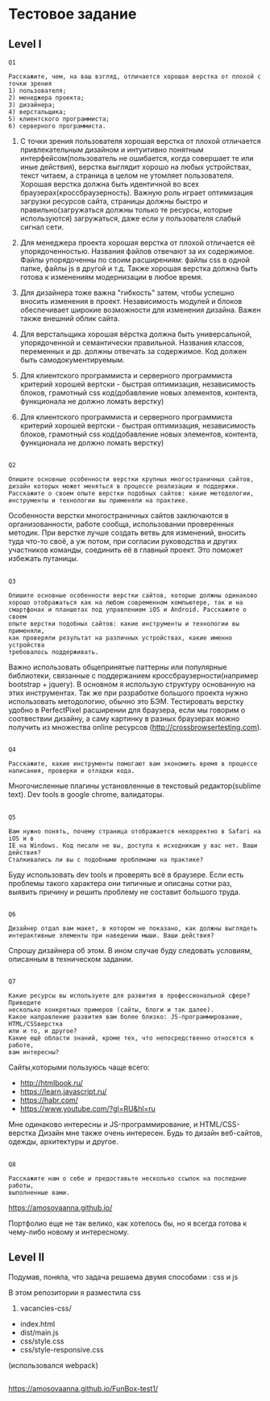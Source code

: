 # Тестовое задание

## Level I

```
Q1

Расскажите, чем, на ваш взгляд, отличается хорошая верстка от плохой с точки зрения 
1) пользователя; 
2) менеджера проекта; 
3) дизайнера; 
4) верстальщика; 
5) клиентского программиста; 
6) серверного программиста.
```
1) С точки зрения пользователя хорошая верстка от плохой отличается привлекательным дизайном и интуитивно понятным интерфейсом(пользователь не ошибается, когда совершает те или иные действия), верстка выглядит хорошо на любых устройствах, текст читаем, а страница в целом не утомляет пользователя.
Хорошая верстка должна быть идентичной во всех браузерах(кроссбраузерность).
Важную роль играет оптимизация загрузки ресурсов сайта, страницы должны быстро и правильно(загружаться должны только те ресурсы, которые используются) загружаться, даже если у пользователя слабый сигнал сети. 

2) Для менеджера проекта хорошая верстка от плохой отличается её упорядоченностью. 
Названия файлов отвечают за их содержимое. 
Файлы упорядоченны по своим расширениям: файлы css в одной папке, файлы js в другой и т.д. 
Также хорошая верстка должна быть готова к изменениям модернизации в любое время.

3) Для дизайнера тоже важна "гибкость" затем, чтобы успешно вносить изменения в проект. Независимость модулей и блоков обеспечивает широкие возможности для изменения дизайна.
Важен также внешний облик сайта. 

4) Для верстальщика хорошая вёрстка должна быть универсальной, упорядоченной и семантически правильной. 
Названия классов, переменных и др. должны отвечать за содержимое. Код должен быть самодокументируемым.

5) Для клиентского программиста и серверного программиста критерий хорошей вертски - быстрая оптимизация, независимость блоков, грамотный css код(добавление новых элементов, контента, функционала не должно ломать верстку) 

6) Для клиентского программиста и серверного программиста критерий хорошей вертски - быстрая оптимизация, независимость блоков, грамотный css код(добавление новых элементов, контента, функционала не должно ломать верстку) 

##

```
Q2

Опишите основные особенности верстки крупных многостраничных сайтов,
дизайн которых может меняться в процессе реализации и поддержки.
Расскажите о своем опыте верстки подобных сайтов: какие методологии,
инструменты и технологии вы применяли на практике. 
```
Особенности верстки многостраничных сайтов заключаются в организованности, работе сообща, использовании проверенных методик. 
При верстке лучше создать ветвь для изменений, вносить туда что-то своё, а уж потом, при согласии руководства и других участников команды, соединить её в главный проект. Это поможет избежать путаницы. 

##

```
Q3

Опишите основные особенности верстки сайтов, которые должны одинаково
хорошо отображаться как на любом современном компьютере, так и на
смартфонах и планшетах под управлением iOS и Android. Расскажите о своем
опыте верстки подобных сайтов: какие инструменты и технологии вы применяли,
как проверяли результат на различных устройствах, какие именно устройства
требовалось поддерживать. 
```
Важно использовать общепринятые паттерны или популярные библиотеки, связанные с поддержанием кроссбраузерности(например bootstrap + jquery). В основном я использую структуру основанную на этих инструментах. Так же при разработке большого проекта нужно использовать методологию, обычно это БЭМ. Тестировать верстку удобно в PerfectPixel расширении для браузера, если мы говорим о соотвествии дизайну, а саму картинку в разных браузерах можно получить из множества online ресурсов (<http://crossbrowsertesting.com>).

##

```
Q4

Расскажите, какие инструменты помогают вам экономить время в процессе
написания, проверки и отладки кода. 
```
Многочисленные плагины установленные в текстовый редактор(sublime text). Dev tools в google chrome, валидаторы.

##

```
Q5

Вам нужно понять, почему страница отображается некорректно в Safari на iOS и в
IE на Windows. Код писали не вы, доступа к исходникам у вас нет. Ваши действия?
Сталкивались ли вы с подобными проблемами на практике? 
```
Буду использовать dev tools и проверять всё в браузере. Если есть проблемы
такого характера они типичные и описаны сотни раз, выявить причину и решить проблему не составит большого труда.

##

```
Q6

Дизайнер отдал вам макет, в котором не показано, как должны выглядеть
интерактивные элементы при наведении мыши. Ваши действия?
```
Спрошу дизайнера об этом.
В ином случае буду следовать условиям, описанным в техническом задании.

##

```
Q7

Какие ресурсы вы используете для развития в профессиональной сфере? Приведите
несколько конкретных примеров (сайты, блоги и так далее).
Какое направление развития вам более близко: JS-программирование, HTML/CSSверстка
или и то, и другое?
Какие ещё области знаний, кроме тех, что непосредственно относятся к работе,
вам интересны? 
```
Сайты,которыми пользуюсь чаще всего: 
* <http://htmlbook.ru/> 
* <https://learn.javascript.ru/> 
* <https://habr.com/> 
* <https://www.youtube.com/?gl=RU&hl=ru> 

Мне одинаково интересны и JS-программирование, и HTML/CSS- верстка 
Дизайн мне также очень интересен. Будь то дизайн веб-сайтов, одежды, архитектуры и другое. 

##

```
Q8

Расскажите нам о себе и предоставьте несколько ссылок на последние работы,
выполненные вами. 
```
<https://amosovaanna.github.io/> 

Портфолио еще не так велико, как хотелось бы,
но я всегда готова к чему-либо новому и интересному.

##

## Level II

Подумав, поняла, что задача решаема двумя способами : css и js

В этом репозитории я разместила css

1. vacancies-css/
* index.html
* dist/main.js
* css/style.css 
* css/style-responsive.css

(использовался webpack)

##

<https://amosovaanna.github.io/FunBox-test1/>

##
